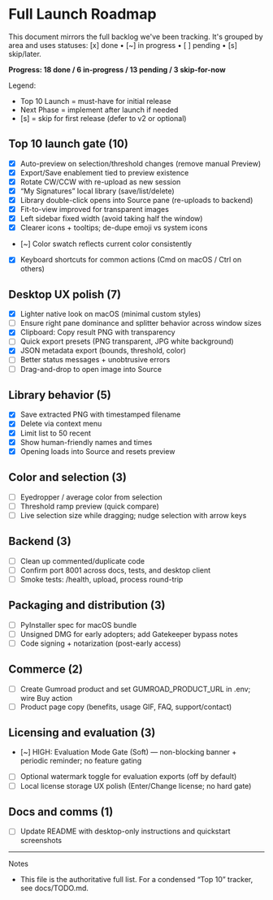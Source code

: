 # Full Launch Roadmap

This document mirrors the full backlog we've been tracking. It's grouped by area and uses statuses: [x] done • [~] in progress • [ ] pending • [s] skip/later.

**Progress: 18 done / 6 in-progress / 13 pending / 3 skip-for-now**

Legend:

- Top 10 Launch = must-have for initial release
- Next Phase = implement after launch if needed
- [s] = skip for first release (defer to v2 or optional)

## Top 10 launch gate (10)

- [x] Auto-preview on selection/threshold changes (remove manual Preview)
- [x] Export/Save enablement tied to preview existence
- [x] Rotate CW/CCW with re-upload as new session
- [x] “My Signatures” local library (save/list/delete)
- [x] Library double-click opens into Source pane (re-uploads to backend)
- [x] Fit-to-view improved for transparent images
- [x] Left sidebar fixed width (avoid taking half the window)
- [x] Clearer icons + tooltips; de-dupe emoji vs system icons
- [~] Color swatch reflects current color consistently
- [x] Keyboard shortcuts for common actions (Cmd on macOS / Ctrl on others)

## Desktop UX polish (7)

- [x] Lighter native look on macOS (minimal custom styles)
- [ ] Ensure right pane dominance and splitter behavior across window sizes
- [x] Clipboard: Copy result PNG with transparency
- [ ] Quick export presets (PNG transparent, JPG white background)
- [x] JSON metadata export (bounds, threshold, color)
- [ ] Better status messages + unobtrusive errors
- [ ] Drag-and-drop to open image into Source

## Library behavior (5)

- [x] Save extracted PNG with timestamped filename
- [x] Delete via context menu
- [x] Limit list to 50 recent
- [x] Show human-friendly names and times
- [x] Opening loads into Source and resets preview

## Color and selection (3)

- [ ] Eyedropper / average color from selection
- [ ] Threshold ramp preview (quick compare)
- [ ] Live selection size while dragging; nudge selection with arrow keys

## Backend (3)

- [ ] Clean up commented/duplicate code
- [ ] Confirm port 8001 across docs, tests, and desktop client
- [ ] Smoke tests: /health, upload, process round-trip

## Packaging and distribution (3)

- [ ] PyInstaller spec for macOS bundle
- [ ] Unsigned DMG for early adopters; add Gatekeeper bypass notes
- [ ] Code signing + notarization (post-early access)

## Commerce (2)

- [ ] Create Gumroad product and set GUMROAD_PRODUCT_URL in .env; wire Buy action
- [ ] Product page copy (benefits, usage GIF, FAQ, support/contact)

## Licensing and evaluation (3)

- [~] HIGH: Evaluation Mode Gate (Soft) — non-blocking banner + periodic reminder; no feature gating
- [ ] Optional watermark toggle for evaluation exports (off by default)
- [ ] Local license storage UX polish (Enter/Change license; no hard gate)

## Docs and comms (1)

- [ ] Update README with desktop-only instructions and quickstart screenshots

---

Notes

- This file is the authoritative full list. For a condensed “Top 10” tracker, see docs/TODO.md.
